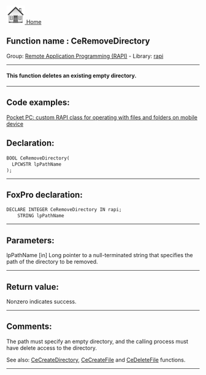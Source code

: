 [<img src="../../images/home.png"> Home ](https://github.com/VFPX/Win32API)  

## Function name : CeRemoveDirectory
Group: [Remote Application Programming (RAPI)](../../functions_group.md#Remote_Application_Programming_(RAPI))  -  Library: [rapi](../../Libraries.md#rapi)  
***  


#### This function deletes an existing empty directory.
***  


## Code examples:
[Pocket PC: custom RAPI class for operating with files and folders on mobile device](../../samples/sample_448.md)  

## Declaration:
```foxpro  
BOOL CeRemoveDirectory(
  LPCWSTR lpPathName
);  
```  
***  


## FoxPro declaration:
```foxpro  
DECLARE INTEGER CeRemoveDirectory IN rapi;
	STRING lpPathName  
```  
***  


## Parameters:
lpPathName 
[in] Long pointer to a null-terminated string that specifies the path of the directory to be removed.  
***  


## Return value:
Nonzero indicates success.  
***  


## Comments:
The path must specify an empty directory, and the calling process must have delete access to the directory.   
  
See also: [CeCreateDirectory](CeCreateDirectory.md), [CeCreateFile](CeCreateFile.md) and [CeDeleteFile](CeDeleteFile.md) functions.  
  
***  

